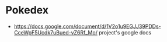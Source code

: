 # Pokedex

- https://docs.google.com/document/d/1V2o1u9EGJJ39PDDs-CceWpF5Ucdk7uBued-vZ6Rf_Mo/ project's google docs 


